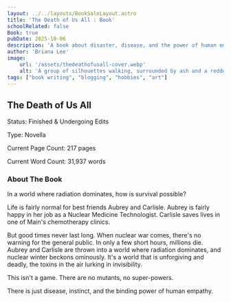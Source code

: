 ```yaml
---
layout: ../../layouts/BookSaleLayout.astro
title: 'The Death of Us All : Book'
schoolRelated: false
Book: true
pubDate: 2025-10-06
description: 'A book about disaster, disease, and the power of human empathy'
author: 'Briana Lee'
image:
    url: '/assets/thedeathofusall-cover.webp'
    alt: 'A group of silhouettes walking, surrounded by ash and a reddening sky'
tags: ["book writing", "blogging", "hobbies", "art"]
---
```

## The Death of Us All
Status: Finished & Undergoing Edits

Type: Novella

Current Page Count: 217 pages

Current Word Count: 31,937 words


### About The Book

In a world where radiation dominates, how is survival possible?

Life is fairly normal for best friends Aubrey and Carlisle. Aubrey is fairly happy in her job as a Nuclear Medicine Technologist. Carlisle saves lives in one of Main's chemotherapy clinics.

But good times never last long. When nuclear war comes, there's no warning for the general public. In only a few short hours, millions die. Aubrey and Carlisle are thrown into a world where radiation dominates, and nuclear winter beckons ominously. It's a world that is unforgiving and deadly, the toxins in the air lurking in invisibility.

This isn't a game. There are no mutants, no super-powers.

There is just disease, instinct, and the binding power of human empathy.